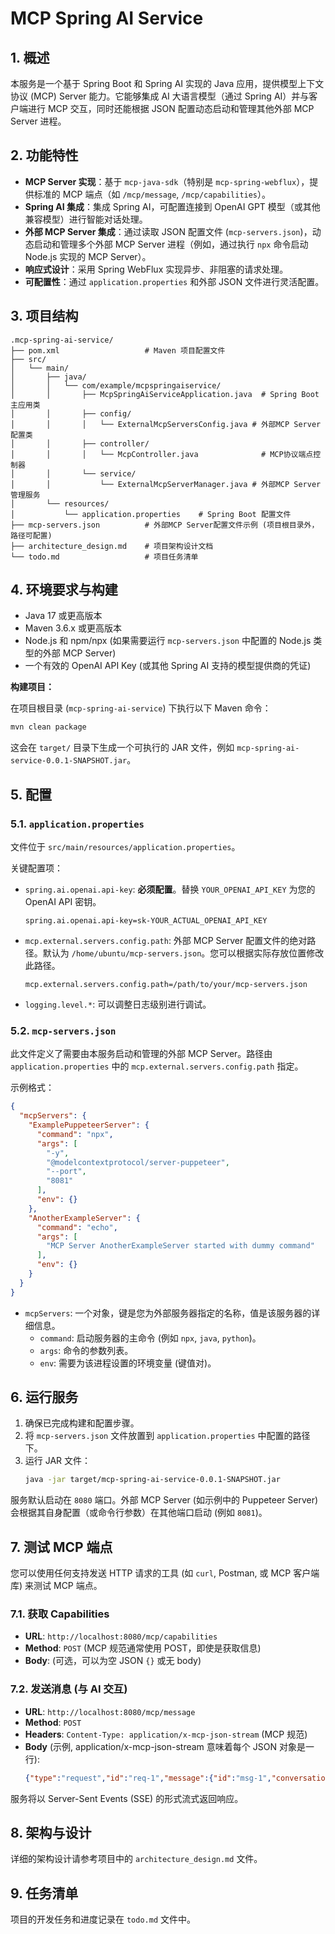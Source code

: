 # MCP Spring AI Service

## 1. 概述

本服务是一个基于 Spring Boot 和 Spring AI 实现的 Java 应用，提供模型上下文协议 (MCP) Server 能力。它能够集成 AI 大语言模型（通过 Spring AI）并与客户端进行 MCP 交互，同时还能根据 JSON 配置动态启动和管理其他外部 MCP Server 进程。

## 2. 功能特性

-   **MCP Server 实现**：基于 `mcp-java-sdk`（特别是 `mcp-spring-webflux`），提供标准的 MCP 端点（如 `/mcp/message`, `/mcp/capabilities`）。
-   **Spring AI 集成**：集成 Spring AI，可配置连接到 OpenAI GPT 模型（或其他兼容模型）进行智能对话处理。
-   **外部 MCP Server 集成**：通过读取 JSON 配置文件 (`mcp-servers.json`)，动态启动和管理多个外部 MCP Server 进程（例如，通过执行 `npx` 命令启动 Node.js 实现的 MCP Server）。
-   **响应式设计**：采用 Spring WebFlux 实现异步、非阻塞的请求处理。
-   **可配置性**：通过 `application.properties` 和外部 JSON 文件进行灵活配置。

## 3. 项目结构

```
.mcp-spring-ai-service/
├── pom.xml                   # Maven 项目配置文件
├── src/
│   └── main/
│       ├── java/
│       │   └── com/example/mcpspringaiservice/
│       │       ├── McpSpringAiServiceApplication.java  # Spring Boot 主应用类
│       │       ├── config/
│       │       │   └── ExternalMcpServersConfig.java # 外部MCP Server配置类
│       │       ├── controller/
│       │       │   └── McpController.java              # MCP协议端点控制器
│       │       └── service/
│       │           └── ExternalMcpServerManager.java # 外部MCP Server管理服务
│       └── resources/
│           └── application.properties    # Spring Boot 配置文件
├── mcp-servers.json          # 外部MCP Server配置文件示例 (项目根目录外，路径可配置)
├── architecture_design.md    # 项目架构设计文档
└── todo.md                   # 项目任务清单
```

## 4. 环境要求与构建

-   Java 17 或更高版本
-   Maven 3.6.x 或更高版本
-   Node.js 和 npm/npx (如果需要运行 `mcp-servers.json` 中配置的 Node.js 类型的外部 MCP Server)
-   一个有效的 OpenAI API Key (或其他 Spring AI 支持的模型提供商的凭证)

**构建项目：**

在项目根目录 (`mcp-spring-ai-service`) 下执行以下 Maven 命令：

```bash
mvn clean package
```

这会在 `target/` 目录下生成一个可执行的 JAR 文件，例如 `mcp-spring-ai-service-0.0.1-SNAPSHOT.jar`。

## 5. 配置

### 5.1. `application.properties`

文件位于 `src/main/resources/application.properties`。

关键配置项：

-   `spring.ai.openai.api-key`: **必须配置**。替换 `YOUR_OPENAI_API_KEY` 为您的 OpenAI API 密钥。
    ```properties
    spring.ai.openai.api-key=sk-YOUR_ACTUAL_OPENAI_API_KEY
    ```
-   `mcp.external.servers.config.path`: 外部 MCP Server 配置文件的绝对路径。默认为 `/home/ubuntu/mcp-servers.json`。您可以根据实际存放位置修改此路径。
    ```properties
    mcp.external.servers.config.path=/path/to/your/mcp-servers.json
    ```
-   `logging.level.*`: 可以调整日志级别进行调试。

### 5.2. `mcp-servers.json`

此文件定义了需要由本服务启动和管理的外部 MCP Server。路径由 `application.properties` 中的 `mcp.external.servers.config.path` 指定。

示例格式：

```json
{
  "mcpServers": {
    "ExamplePuppeteerServer": {
      "command": "npx",
      "args": [
        "-y",
        "@modelcontextprotocol/server-puppeteer",
        "--port",
        "8081"
      ],
      "env": {}
    },
    "AnotherExampleServer": {
      "command": "echo",
      "args": [
        "MCP Server AnotherExampleServer started with dummy command"
      ],
      "env": {}
    }
  }
}
```

-   `mcpServers`: 一个对象，键是您为外部服务器指定的名称，值是该服务器的详细信息。
    -   `command`: 启动服务器的主命令 (例如 `npx`, `java`, `python`)。
    -   `args`: 命令的参数列表。
    -   `env`: 需要为该进程设置的环境变量 (键值对)。

## 6. 运行服务

1.  确保已完成构建和配置步骤。
2.  将 `mcp-servers.json` 文件放置到 `application.properties` 中配置的路径下。
3.  运行 JAR 文件：
    ```bash
    java -jar target/mcp-spring-ai-service-0.0.1-SNAPSHOT.jar
    ```

服务默认启动在 `8080` 端口。外部 MCP Server (如示例中的 Puppeteer Server) 会根据其自身配置（或命令行参数）在其他端口启动 (例如 `8081`)。

## 7. 测试 MCP 端点

您可以使用任何支持发送 HTTP 请求的工具 (如 `curl`, Postman, 或 MCP 客户端库) 来测试 MCP 端点。

### 7.1. 获取 Capabilities

-   **URL**: `http://localhost:8080/mcp/capabilities`
-   **Method**: `POST` (MCP 规范通常使用 POST，即使是获取信息)
-   **Body**: (可选，可以为空 JSON `{}` 或无 body)

### 7.2. 发送消息 (与 AI 交互)

-   **URL**: `http://localhost:8080/mcp/message`
-   **Method**: `POST`
-   **Headers**: `Content-Type: application/x-mcp-json-stream` (MCP 规范)
-   **Body** (示例, application/x-mcp-json-stream 意味着每个 JSON 对象是一行):
    ```json
    {"type":"request","id":"req-1","message":{"id":"msg-1","conversationId":"conv-1","role":"user","text":"你好，世界！"}}
    ```

服务将以 Server-Sent Events (SSE) 的形式流式返回响应。

## 8. 架构与设计

详细的架构设计请参考项目中的 `architecture_design.md` 文件。

## 9. 任务清单

项目的开发任务和进度记录在 `todo.md` 文件中。


